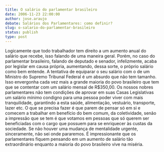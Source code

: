 ```yaml
---
title: O salário do parlamentar brasileiro
date: 2006-11-23 22:00:00
author: jose.araujo
debate: Salários dos Parlamentares: como definir?
slug: o-salario-do-parlamentar-brasileiro
status: publish 
type: post
---
```


Logicamente que todo trabalhador tem direito a um aumento anual do salário que recebe, isso falando de uma maneira geral. Porém, no caso do parlamentar brasileiro, falando de deputado e senador, infelizmente, acaba por legislar em causa própria, aumentando, dessa sorte, o próprio salário como bem entende. A tentativa de equiparar o seu salário com o de um Ministro do Supremo Tribunal Federal é um absurdo que não tem tamanho. Isso envergonha cada vez mais a grande maioria do povo brasileiro que tem que se contentar com um salário mensal de R$350,00. Os nossos nobres parlamentares não tem condições de aprovar em suas Casas Legislativas um salário mínimo condigno para uma pessoa poder viver com mais tranquilidade, garantindo a esta saúde, alimentação, vestuário, transporte, lazer etc. O que se precisa fazer é que parem de pensar só em si e comecem a trabalhar em benefício do bem comum, da coletividade, senão a impressão que se tem é que votamos em pessoas que só querem ser beneficiadas com o cargo que possuem para se enriquecer às custas da sociedade. Se não houver uma mudança de mentalidade urgente, sinceramente, não sei onde pararemos. É impressionante que os parlamentares fiquem pensando em um aumento de salário tão extraordinário enquanto a maioria do povo brasileiro vive na miséria.
